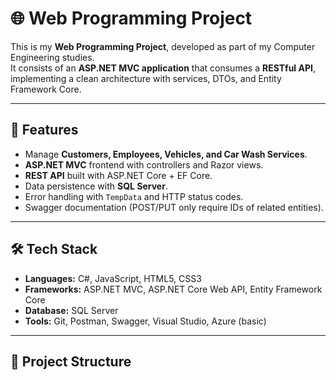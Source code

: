 # 🌐 Web Programming Project

This is my **Web Programming Project**, developed as part of my Computer Engineering studies.  
It consists of an **ASP.NET MVC application** that consumes a **RESTful API**, implementing a clean architecture with services, DTOs, and Entity Framework Core.

---

## 🚀 Features
- Manage **Customers, Employees, Vehicles, and Car Wash Services**.
- **ASP.NET MVC** frontend with controllers and Razor views.
- **REST API** built with ASP.NET Core + EF Core.
- Data persistence with **SQL Server**.
- Error handling with `TempData` and HTTP status codes.
- Swagger documentation (POST/PUT only require IDs of related entities).

---

## 🛠️ Tech Stack
- **Languages:** C#, JavaScript, HTML5, CSS3
- **Frameworks:** ASP.NET MVC, ASP.NET Core Web API, Entity Framework Core
- **Database:** SQL Server
- **Tools:** Git, Postman, Swagger, Visual Studio, Azure (basic)

---

## 📂 Project Structure
